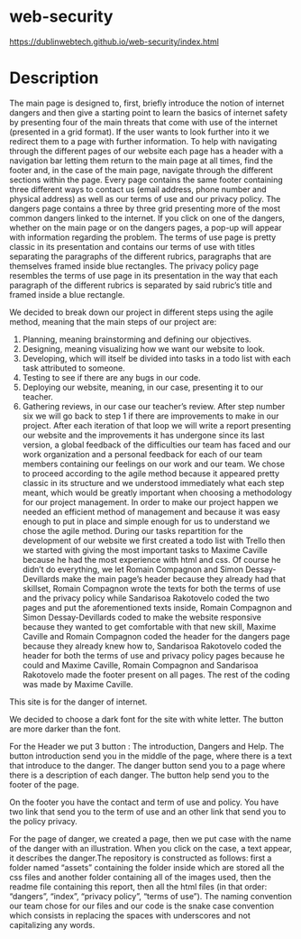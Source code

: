 # web-security

https://dublinwebtech.github.io/web-security/index.html

# Description

The main page is designed to, first, briefly introduce the notion of internet dangers and then give a starting point to learn the basics of internet safety by presenting four of the main threats that come with use of the internet (presented in a grid format). If the user wants to look further into it we redirect them to a page with further information. To help with navigating through the different pages of our website each page has a header with a navigation bar letting them return to the main page at all times, find the footer and, in the case of the main page, navigate through the different sections within the page. Every page contains the same footer containing three different ways to contact us (email address, phone number and physical address) as well as our terms of use and our privacy policy. The dangers page contains a three by three grid presenting more of the most common dangers linked to the internet. If you click on one of the dangers, whether on the main page or on the dangers pages, a pop-up will appear with information regarding the problem. The terms of use page is pretty classic in its presentation and contains our terms of use with titles separating the paragraphs of the different rubrics, paragraphs that are themselves framed inside blue rectangles. The privacy policy page resembles the terms of use page in its presentation in the way that each paragraph of the different rubrics is separated by said rubric’s title and framed inside a blue rectangle.

We decided to break down our project in different steps using the agile method, meaning that the main steps of our project are: 
1) Planning, meaning brainstorming and defining our objectives.
2) Designing, meaning visualizing how we want our website to look.
3) Developing, which will itself be divided into tasks in a todo list with each task attributed to someone.
4) Testing to see if there are any bugs in our code.
5) Deploying our website, meaning, in our case, presenting it to our teacher.
6) Gathering reviews, in our case our teacher’s review.
After step number six we will go back to step 1 if there are improvements to make in our project. After each iteration of that loop we will write a report presenting our website and the improvements it has undergone since its last version, a global feedback of the difficulties our team has faced and our work organization and a personal feedback for each of our team members containing our feelings on our work and our team. We chose to proceed according to the agile method because it appeared pretty classic in its structure and we understood immediately what each step meant, which would be greatly important when choosing a methodology for our project management. In order to make our project happen we needed an efficient method of management and because it was easy enough to put in place and simple enough for us to understand we chose the agile method. During our tasks repartition for the development of our website we first created a todo list with Trello then we started with giving the most important tasks to Maxime Caville because he had the most experience with html and css. Of course he didn’t do everything, we let Romain Compagnon and Simon Dessay-Devillards make the main page’s header because they already had that skillset, Romain Compagnon wrote the texts for both the terms of use and the privacy policy while Sandarisoa Rakotovelo coded the two pages and put the aforementioned texts inside, Romain Compagnon and Simon Dessay-Devillards coded to make the website responsive because they wanted to get comfortable with that new skill, Maxime Caville and Romain Compagnon coded the header for the dangers page because they already knew how to, Sandarisoa Rakotovelo coded the header for both the terms of use and privacy policy pages because he could and Maxime Caville, Romain Compagnon and Sandarisoa Rakotovelo made the footer present on all pages. The rest of the coding was made by Maxime Caville.

This site is for the danger of internet.

We decided to choose a dark font for the site with white letter. The button are more darker than the font.

For the Header we put 3 button : The introduction, Dangers and Help. The button introduction send you in the middle of the page, where there is a text that introduce to the danger. The danger button send you to a page where there is a description of each danger. The button help send you to the footer of the page.

On the footer you have the contact and term of use and policy. You have two link that send you to the term of use and an other link that send you to the policy privacy.

For the page of danger, we created a page, then we put case with the name of the danger with an illustration. When you click on the case, a text appear, it describes the danger.The repository is constructed as follows: first a folder named “assets” containing the folder inside which are stored all the css files and another folder containing all of the images used, then the readme file containing this report, then all the html files (in that order: “dangers”, “index”, “privacy policy”, “terms of use”). The naming convention our team chose for our files and our code is the snake case convention which consists in replacing the spaces with underscores and not capitalizing any words.
